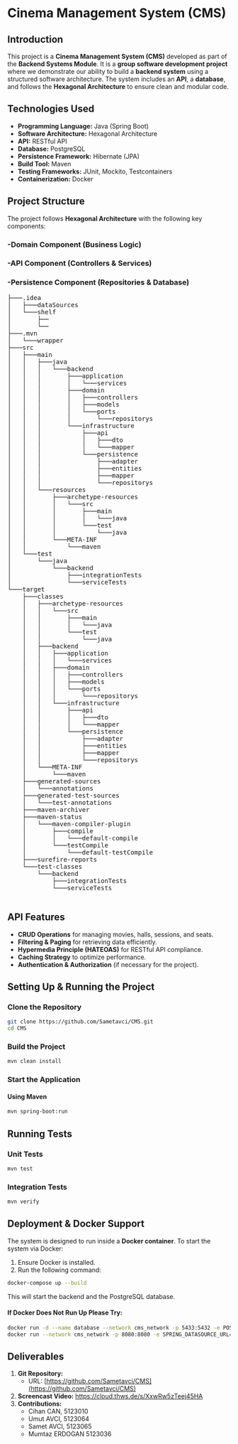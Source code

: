 # Cinema Management System (CMS)

## Introduction
This project is a **Cinema Management System (CMS)** developed as part of the **Backend Systems Module**. It is a **group software development project** where we demonstrate our ability to build a **backend system** using a structured software architecture. The system includes an **API**, a **database**, and follows the **Hexagonal Architecture** to ensure clean and modular code.

## Technologies Used
- **Programming Language:** Java (Spring Boot)
- **Software Architecture:** Hexagonal Architecture
- **API:** RESTful API
- **Database:** PostgreSQL
- **Persistence Framework:** Hibernate (JPA)
- **Build Tool:** Maven
- **Testing Frameworks:** JUnit, Mockito, Testcontainers
- **Containerization:** Docker

## Project Structure
The project follows **Hexagonal Architecture** with the following key components:

### **-Domain Component (Business Logic)**
### **-API Component (Controllers & Services)**
### **-Persistence Component (Repositories & Database)**

<pre>
├───.idea
│   ├───dataSources
│   └───shelf
│       ├──
│       └──
├───.mvn
│   └───wrapper
├───src
│   ├───main
│   │   ├───java
│   │   │   └───backend
│   │   │       ├───application
│   │   │       │   └───services
│   │   │       ├───domain
│   │   │       │   ├───controllers
│   │   │       │   ├───models
│   │   │       │   └───ports
│   │   │       │       └───repositorys
│   │   │       └───infrastructure
│   │   │           ├───api
│   │   │           │   ├───dto
│   │   │           │   └───mapper
│   │   │           └───persistence
│   │   │               ├───adapter
│   │   │               ├───entities
│   │   │               ├───mapper
│   │   │               └───repositorys
│   │   └───resources
│   │       ├───archetype-resources
│   │       │   └───src
│   │       │       ├───main
│   │       │       │   └───java
│   │       │       └───test
│   │       │           └───java
│   │       └───META-INF
│   │           └───maven
│   └───test
│       └───java
│           └───backend
│               ├───integrationTests
│               └───serviceTests
└───target
    ├───classes
    │   ├───archetype-resources
    │   │   └───src
    │   │       ├───main
    │   │       │   └───java
    │   │       └───test
    │   │           └───java
    │   ├───backend
    │   │   ├───application
    │   │   │   └───services
    │   │   ├───domain
    │   │   │   ├───controllers
    │   │   │   ├───models
    │   │   │   └───ports
    │   │   │       └───repositorys
    │   │   └───infrastructure
    │   │       ├───api
    │   │       │   ├───dto
    │   │       │   └───mapper
    │   │       └───persistence
    │   │           ├───adapter
    │   │           ├───entities
    │   │           ├───mapper
    │   │           └───repositorys
    │   └───META-INF
    │       └───maven
    ├───generated-sources
    │   └───annotations
    ├───generated-test-sources
    │   └───test-annotations
    ├───maven-archiver
    ├───maven-status
    │   └───maven-compiler-plugin
    │       ├───compile
    │       │   └───default-compile
    │       └───testCompile
    │           └───default-testCompile
    ├───surefire-reports
    └───test-classes
        └───backend
            ├───integrationTests
            └───serviceTests

</pre>


## API Features
- **CRUD Operations** for managing movies, halls, sessions, and seats.
- **Filtering & Paging** for retrieving data efficiently.
- **Hypermedia Principle (HATEOAS)** for RESTful API compliance.
- **Caching Strategy** to optimize performance.
- **Authentication & Authorization** (if necessary for the project).

## Setting Up & Running the Project
### **Clone the Repository**
```sh
git clone https://github.com/Sametavci/CMS.git
cd CMS
```

### **Build the Project**
```sh
mvn clean install
```

### **Start the Application**
#### **Using Maven**
```sh
mvn spring-boot:run
```

## Running Tests
### **Unit Tests**
```sh
mvn test
```

### **Integration Tests**
```sh
mvn verify
```

## Deployment & Docker Support
The system is designed to run inside a **Docker container**. To start the system via Docker:
1. Ensure Docker is installed.
2. Run the following command:
```sh
docker-compose up --build
```
This will start the backend and the PostgreSQL database.

#### **If Docker Does Not Run Up Please Try:**
```sh
docker run -d --name database --network cms_network -p 5433:5432 -e POSTGRES_USER=admin -e POSTGRES_PASSWORD=admin -e POSTGRES_DB=cms postgres:15
docker run --network cms_network -p 8080:8080 -e SPRING_DATASOURCE_URL=jdbc:postgresql://database:5432/cms -e SPRING_DATASOURCE_USERNAME=admin -e SPRING_DATASOURCE_PASSWORD=admin cms_app
```

## Deliverables
1. **Git Repository:**
   - URL: [https://github.com/Sametavci/CMS](https://github.com/Sametavci/CMS)
2. **Screencast Video:** https://cloud.thws.de/s/XxwRw5zTeej45HA
3. **Contributions:**
   - Cihan CAN, 5123010
   - Umut AVCI, 5123064
   - Samet AVCI, 5123065
   - Mumtaz ERDOGAN 5123036
